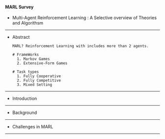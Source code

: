 #### MARL Survey

- Multi-Agent Reinforcement Learning : A Selective overview of Theories and Algorithsm

---
- Abstract

      MARL? Reinforcement Learning with includes more than 2 agents.
      
      # FrameWorks
        1. Markov Games
        2. Extensive-Form Games
    
      # Task types
        1. Fully Cooperative
        2. Fully Competitive
        3. Mixed Setting 

     
---

- Introduction



---

- Background

---

- Challenges in MARL

---
  



